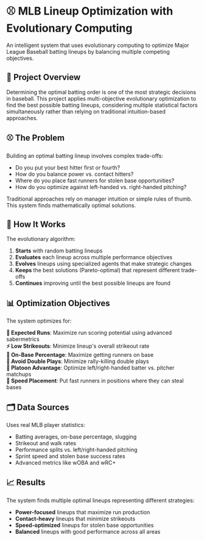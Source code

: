 # ⚾ MLB Lineup Optimization with Evolutionary Computing

An intelligent system that uses evolutionary computing to optimize Major League Baseball batting lineups by balancing multiple competing objectives.

## 🎯 Project Overview

Determining the optimal batting order is one of the most strategic decisions in baseball. This project applies multi-objective evolutionary optimization to find the best possible batting lineups, considering multiple statistical factors simultaneously rather than relying on traditional intuition-based approaches.

## ⚾ The Problem

Building an optimal batting lineup involves complex trade-offs:
- Do you put your best hitter first or fourth?
- How do you balance power vs. contact hitters?
- Where do you place fast runners for stolen base opportunities?
- How do you optimize against left-handed vs. right-handed pitching?

Traditional approaches rely on manager intuition or simple rules of thumb. This system finds mathematically optimal solutions.

## 🧬 How It Works

The evolutionary algorithm:
1. **Starts** with random batting lineups
2. **Evaluates** each lineup across multiple performance objectives
3. **Evolves** lineups using specialized agents that make strategic changes
4. **Keeps** the best solutions (Pareto-optimal) that represent different trade-offs
5. **Continues** improving until the best possible lineups are found

## 📊 Optimization Objectives

The system optimizes for:

**🏃 Expected Runs**: Maximize run scoring potential using advanced sabermetrics  
**⚡ Low Strikeouts**: Minimize lineup's overall strikeout rate  
**👥 On-Base Percentage**: Maximize getting runners on base  
**🚫 Avoid Double Plays**: Minimize rally-killing double plays  
**🤝 Platoon Advantage**: Optimize left/right-handed batter vs. pitcher matchups  
**💨 Speed Placement**: Put fast runners in positions where they can steal bases

## 🗂️ Data Sources

Uses real MLB player statistics:
- Batting averages, on-base percentage, slugging
- Strikeout and walk rates
- Performance splits vs. left/right-handed pitching
- Sprint speed and stolen base success rates
- Advanced metrics like wOBA and wRC+

## 📈 Results

The system finds multiple optimal lineups representing different strategies:
- **Power-focused** lineups that maximize run production
- **Contact-heavy** lineups that minimize strikeouts
- **Speed-optimized** lineups for stolen base opportunities
- **Balanced** lineups with good performance across all areas

